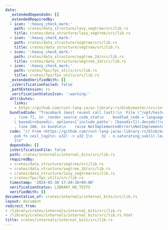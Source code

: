 ```yaml
---
data:
  _extendedDependsOn: []
  _extendedRequiredBy:
  - icon: ':heavy_check_mark:'
    path: crates/data_structure/lazy_segtree/src/lib.rs
    title: crates/data_structure/lazy_segtree/src/lib.rs
  - icon: ':heavy_check_mark:'
    path: crates/data_structure/segtree/src/lib.rs
    title: crates/data_structure/segtree/src/lib.rs
  - icon: ':heavy_check_mark:'
    path: crates/data_structure/segtree_2d/src/lib.rs
    title: crates/data_structure/segtree_2d/src/lib.rs
  - icon: ':heavy_check_mark:'
    path: crates/fps/fps_utils/src/lib.rs
    title: crates/fps/fps_utils/src/lib.rs
  _extendedVerifiedWith: []
  _isVerificationFailed: false
  _pathExtension: rs
  _verificationStatusIcon: ':warning:'
  attributes:
    links:
    - https://github.com/rust-lang-ja/ac-library-rs/blob/master/src/internal_bit.rs>
  bundledCode: "Traceback (most recent call last):\n  File \"/opt/hostedtoolcache/Python/3.10.14/x64/lib/python3.10/site-packages/onlinejudge_verify/documentation/build.py\"\
    , line 71, in _render_source_code_stat\n    bundled_code = language.bundle(stat.path,\
    \ basedir=basedir, options={'include_paths': [basedir]}).decode()\n  File \"/opt/hostedtoolcache/Python/3.10.14/x64/lib/python3.10/site-packages/onlinejudge_verify/languages/rust.py\"\
    , line 288, in bundle\n    raise NotImplementedError\nNotImplementedError\n"
  code: "// From <https://github.com/rust-lang-ja/ac-library-rs/blob/master/src/internal_bit.rs>\n\
    pub fn ceil_log2(n: u32) -> u32 {\n    32 - n.saturating_sub(1).leading_zeros()\n\
    }\n"
  dependsOn: []
  isVerificationFile: false
  path: crates/internals/internal_bits/src/lib.rs
  requiredBy:
  - crates/data_structure/segtree/src/lib.rs
  - crates/data_structure/segtree_2d/src/lib.rs
  - crates/data_structure/lazy_segtree/src/lib.rs
  - crates/fps/fps_utils/src/lib.rs
  timestamp: '2024-05-30 17:49:36+09:00'
  verificationStatus: LIBRARY_NO_TESTS
  verifiedWith: []
documentation_of: crates/internals/internal_bits/src/lib.rs
layout: document
redirect_from:
- /library/crates/internals/internal_bits/src/lib.rs
- /library/crates/internals/internal_bits/src/lib.rs.html
title: crates/internals/internal_bits/src/lib.rs
---
```

